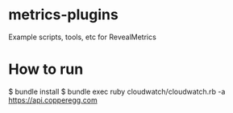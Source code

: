 metrics-plugins
===============

Example scripts, tools, etc for RevealMetrics

How to run
==========
$ bundle install
$ bundle exec ruby cloudwatch/cloudwatch.rb -a https://api.copperegg.com

